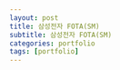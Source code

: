 ```yaml
---
layout: post
title: 삼성전자 FOTA(SM)
subtitle: 삼성전자 FOTA(SM)
categories: portfolio
tags: [portfolio]
---
```

